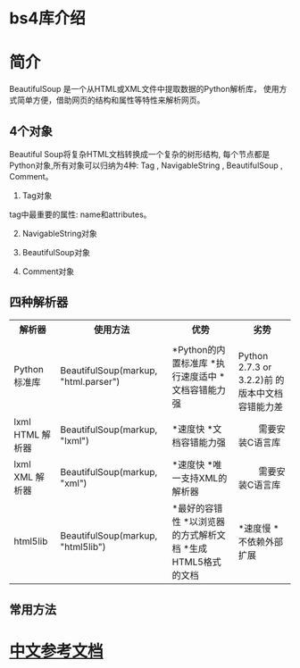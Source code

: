 # bs4库介绍
# 简介

BeautifulSoup 是一个从HTML或XML文件中提取数据的Python解析库，
使用方式简单方便，借助网页的结构和属性等特性来解析网页。
## 4个对象

Beautiful Soup将复杂HTML文档转换成一个复杂的树形结构,
每个节点都是Python对象,所有对象可以归纳为4种: Tag , 
NavigableString , BeautifulSoup , Comment。
1. Tag对象

tag中最重要的属性: name和attributes。

2. NavigableString对象

3. BeautifulSoup对象

4. Comment对象

## 四种解析器

<table>
    <tr>
        <th>解析器</th>
        <th>使用方法</th>
        <th>优势</th>
        <th>劣势</th>
    </tr>
    <tr>
       <td>Python标准库</td> 
       <td>BeautifulSoup(markup, "html.parser")</td> 
       <td>
            *Python的内置标准库
            *执行速度适中
            *文档容错能力强
       </td> 
       <td>&emsp;&emsp; Python 2.7.3 or 3.2.2)前 的版本中文档容错能力差</td> 
    </tr>
    <tr>
       <td>lxml HTML 解析器</td> 
       <td>BeautifulSoup(markup, "lxml")</td> 
       <td>
            *速度快
            *文档容错能力强
       </td> 
       <td>&emsp;&emsp; 需要安装C语言库</td> 
    </tr>
    <tr>
       <td>lxml XML 解析器</td> 
       <td>BeautifulSoup(markup, "xml")</td> 
       <td>
            *速度快
            *唯一支持XML的解析器
       </td> 
       <td>&emsp;&emsp; 需要安装C语言库</td> 
    </tr>
    <tr>
       <td>html5lib</td> 
       <td>BeautifulSoup(markup, "html5lib")</td> 
       <td>
            *最好的容错性
            *以浏览器的方式解析文档
            *生成HTML5格式的文档
       </td> 
       <td>
            *速度慢
            *不依赖外部扩展
       </td> 
    </tr>
</table>

## 常用方法



# [中文参考文档](https://www.crummy.com/software/BeautifulSoup/bs4/doc.zh/#)
